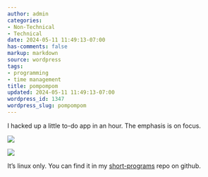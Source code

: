 ```yaml
---
author: admin
categories:
- Non-Technical
- Technical
date: 2024-05-11 11:49:13-07:00
has-comments: false
markup: markdown
source: wordpress
tags:
- programming
- time management
title: pompompom
updated: 2024-05-11 11:49:13-07:00
wordpress_id: 1347
wordpress_slug: pompompom
---
```

I hacked up a little to-do app in an hour. The emphasis is on focus.

[![](../wp-content/uploads/2024/05/pompompom.png)](https://github.com/za3k/short-programs#pompompom)

[![](../wp-content/uploads/2024/05/pompompom2.png)](https://github.com/za3k/short-programs#pompompom)

It’s linux only. You can find it in my [short-programs](https://github.com/za3k/short-programs#pompompom) repo on github.
